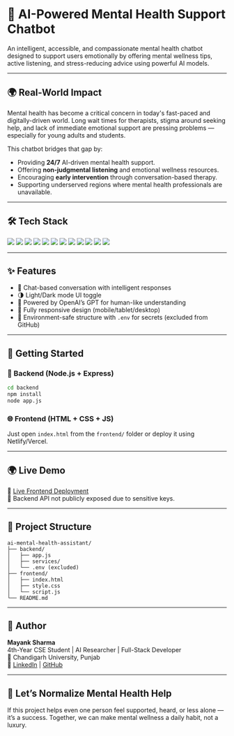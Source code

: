 
# 🧠 AI-Powered Mental Health Support Chatbot

An intelligent, accessible, and compassionate mental health chatbot designed to support users emotionally by offering mental wellness tips, active listening, and stress-reducing advice using powerful AI models.

---

## 🌍 Real-World Impact

Mental health has become a critical concern in today's fast-paced and digitally-driven world. Long wait times for therapists, stigma around seeking help, and lack of immediate emotional support are pressing problems — especially for young adults and students.

This chatbot bridges that gap by:
- Providing **24/7** AI-driven mental health support.
- Offering **non-judgmental listening** and emotional wellness resources.
- Encouraging **early intervention** through conversation-based therapy.
- Supporting underserved regions where mental health professionals are unavailable.

---

## 🛠️ Tech Stack

<p align="left">

<!-- Languages -->
<img src="https://img.shields.io/badge/JavaScript-F7DF1E?style=flat&logo=javascript&logoColor=black" />
<img src="https://img.shields.io/badge/Python-3776AB?style=flat&logo=python&logoColor=white" />
<img src="https://img.shields.io/badge/HTML5-E34F26?style=flat&logo=html5&logoColor=white" />
<img src="https://img.shields.io/badge/CSS3-1572B6?style=flat&logo=css3&logoColor=white" />

<!-- Frontend -->
<img src="https://img.shields.io/badge/Responsive%20UI-6200EA?style=flat&logo=material-ui&logoColor=white" />

<!-- Backend -->
<img src="https://img.shields.io/badge/Node.js-339933?style=flat&logo=nodedotjs&logoColor=white" />
<img src="https://img.shields.io/badge/Express.js-000000?style=flat&logo=express&logoColor=white" />

<!-- AI & APIs -->
<img src="https://img.shields.io/badge/OpenAI-412991?style=flat&logo=openai&logoColor=white" />
<img src="https://img.shields.io/badge/REST%20API-FF6F00?style=flat&logo=api&logoColor=white" />

<!-- Tools -->
<img src="https://img.shields.io/badge/GitHub-181717?style=flat&logo=github&logoColor=white" />
<img src="https://img.shields.io/badge/Netlify-00C7B7?style=flat&logo=netlify&logoColor=white" />
<img src="https://img.shields.io/badge/Postman-FF6C37?style=flat&logo=postman&logoColor=white" />

</p>

---

## ✨ Features

- 🤖 Chat-based conversation with intelligent responses
- 🌗 Light/Dark mode UI toggle
- 🧠 Powered by OpenAI’s GPT for human-like understanding
- 📱 Fully responsive design (mobile/tablet/desktop)
- 🔐 Environment-safe structure with `.env` for secrets (excluded from GitHub)

---

## 🚀 Getting Started

### 🔧 Backend (Node.js + Express)

```bash
cd backend
npm install
node app.js
```

### 🌐 Frontend (HTML + CSS + JS)

Just open `index.html` from the `frontend/` folder or deploy it using Netlify/Vercel.

---

## 🌍 Live Demo

🔗 [Live Frontend Deployment](https://your-netlify-url.netlify.app)  
🔐 Backend API not publicly exposed due to sensitive keys.

---

## 📁 Project Structure

```
ai-mental-health-assistant/
├── backend/
│   ├── app.js
│   ├── services/
│   └── .env (excluded)
├── frontend/
│   ├── index.html
│   ├── style.css
│   └── script.js
└── README.md
```

---

## 👤 Author

**Mayank Sharma**  
4th-Year CSE Student | AI Researcher | Full-Stack Developer  
📍 Chandigarh University, Punjab  
🔗 [LinkedIn](https://www.linkedin.com/in/mayank-sharma15/) | [GitHub](https://github.com/Sharma-Mayank15)

---

## 🧠 Let’s Normalize Mental Health Help

If this project helps even one person feel supported, heard, or less alone — it’s a success. Together, we can make mental wellness a daily habit, not a luxury.
